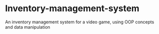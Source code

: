 # Inventory-management-system
An inventory management system for a video game, using OOP concepts and data manipulation

